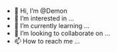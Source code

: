- 👋 Hi, I’m @Demon
- 👀 I’m interested in ...
- 🌱 I’m currently learning ...
- 💞️ I’m looking to collaborate on ...
- 📫 How to reach me ...

<!---
Demon/Demon is a ✨ special ✨ repository because its `README.md` (this file) appears on your GitHub profile.
You can click the Preview link to take a look at your changes.
--->
